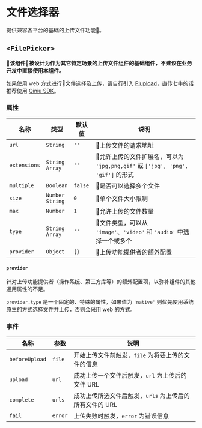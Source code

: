 # 文件选择器

提供兼容各平台的基础的上传文件功能。

## `<FilePicker>`

**该组件被设计为作为其它特定场景的上传文件组件的基础组件，不建议在业务开发中直接使用本组件。**

如果使用 web 方式进行文件选择及上传，请自行引入 [Plupload](https://www.plupload.com)，直传七牛的话推荐使用 [Qiniu SDK](https://github.com/qiniu/js-sdk/tree/1.x)。

### 属性

名称 | 类型 | 默认值 | 说明
--- | --- | --- | ---
`url` | `String` | `''` | 上传文件的请求地址
`extensions` | `String`<br>`Array` | `''` | 允许上传的文件扩展名，可以为 `'jpg,png,gif'` 或 `['jpg', 'png', 'gif']` 的形式
`multiple` | `Boolean` | `false` | 是否可以选择多个文件
`size` | `Number`<br>`String` | `0` | 单个文件大小限制
`max` | `Number` | `1` | 允许上传的文件数量
`type` | `String`<br>`Array` | `''` | 文件类型，可以从 `'image'`、`'video'` 和 `'audio'` 中选择一个或多个
`provider` | `Object` | `{}` | 上传功能提供者的额外配置

#### `provider`

针对上传功能提供者（操作系统、第三方库等）的额外配置项，以弥补组件的其他通用属性的不足。

`provider.type` 是一个固定的、特殊的属性，如果值为 `'native'` 则优先使用系统原生的方式选择文件并上传，否则会采用 web 的方式。

### 事件

名称 | 参数 | 说明
--- | --- | ---
`beforeUpload` | `file` | 开始上传文件前触发，`file` 为将要上传的文件的信息
`upload` | `url` | 成功上传一个文件后触发，`url` 为上传后的文件 URL
`complete` | `urls` | 成功上传所选文件后触发，`urls` 为上传后的所有文件的 URL
`fail` | `error` | 上传失败时触发，`error` 为错误信息
